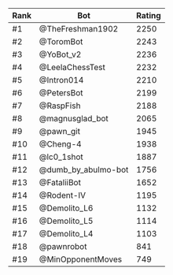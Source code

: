 Rank|Bot|Rating
---|---|---
#1|@TheFreshman1902|2250
#2|@ToromBot|2243
#3|@YoBot_v2|2236
#4|@LeelaChessTest|2232
#5|@Intron014|2210
#6|@PetersBot|2199
#7|@RaspFish|2188
#8|@magnusglad_bot|2065
#9|@pawn_git|1945
#10|@Cheng-4|1938
#11|@lc0_1shot|1887
#12|@dumb_by_abulmo-bot|1756
#13|@FataliiBot|1652
#14|@Rodent-IV|1195
#15|@Demolito_L6|1132
#16|@Demolito_L5|1114
#17|@Demolito_L4|1103
#18|@pawnrobot|841
#19|@MinOpponentMoves|749
